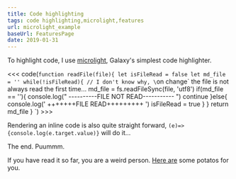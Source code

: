 ```yaml
---
title: Code highlighting
tags: code highlighting,microlight,features
url: microlight_example
baseUrl: FeaturesPage
date: 2019-01-31
---
```

To highlight code, I use [microlight](http://asvd.github.io/microlight/), Galaxy's simplest code highlighter.

<<< code(`function readFile(file){
  let isFileRead = false
  let md_file = ''
  while(!isFileRead){ // I don't know why, \`on change\` the file is not always read the first time...
    md_file = fs.readFileSync(file, 'utf8')
    if(md_file == ''){
      console.log(" ----------FILE NOT READ----------- ")
      continue
    }else{
      console.log(' +++++++FILE READ+++++++++ ')
      isFileRead = true
    }
  }
  return md_file
}
`) >>>

Rendering an inline code is also quite straight forward, `(e)=>{console.log(e.target.value)}` will do it...

The end. Puummm.

If you have read it so far, you are a weird person. [Here are](https://media.giphy.com/media/9jDrxxBuV3TDW/giphy.gif) some potatos for you.

